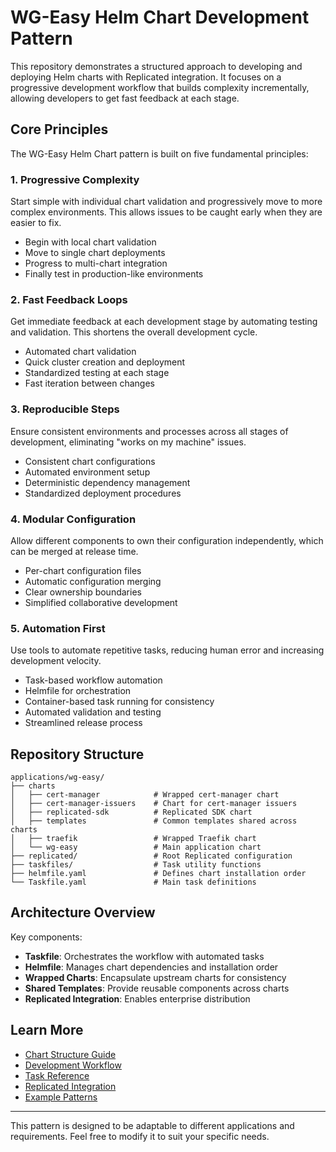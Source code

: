 # WG-Easy Helm Chart Development Pattern

This repository demonstrates a structured approach to developing and deploying Helm charts with Replicated integration. It focuses on a progressive development workflow that builds complexity incrementally, allowing developers to get fast feedback at each stage.

## Core Principles

The WG-Easy Helm Chart pattern is built on five fundamental principles:

### 1. Progressive Complexity

Start simple with individual chart validation and progressively move to more complex environments. This allows issues to be caught early when they are easier to fix.

- Begin with local chart validation
- Move to single chart deployments
- Progress to multi-chart integration
- Finally test in production-like environments

### 2. Fast Feedback Loops

Get immediate feedback at each development stage by automating testing and validation. This shortens the overall development cycle.

- Automated chart validation
- Quick cluster creation and deployment
- Standardized testing at each stage
- Fast iteration between changes

### 3. Reproducible Steps

Ensure consistent environments and processes across all stages of development, eliminating "works on my machine" issues.

- Consistent chart configurations
- Automated environment setup
- Deterministic dependency management
- Standardized deployment procedures

### 4. Modular Configuration

Allow different components to own their configuration independently, which can be merged at release time.

- Per-chart configuration files
- Automatic configuration merging
- Clear ownership boundaries
- Simplified collaborative development

### 5. Automation First

Use tools to automate repetitive tasks, reducing human error and increasing development velocity.

- Task-based workflow automation
- Helmfile for orchestration
- Container-based task running for consistency
- Automated validation and testing
- Streamlined release process

## Repository Structure

```
applications/wg-easy/
├── charts
│   ├── cert-manager            # Wrapped cert-manager chart
│   ├── cert-manager-issuers    # Chart for cert-manager issuers
│   ├── replicated-sdk          # Replicated SDK chart
│   ├── templates               # Common templates shared across charts
│   ├── traefik                 # Wrapped Traefik chart
│   └── wg-easy                 # Main application chart
├── replicated/                 # Root Replicated configuration
├── taskfiles/                  # Task utility functions
├── helmfile.yaml               # Defines chart installation order
└── Taskfile.yaml               # Main task definitions
```

## Architecture Overview

Key components:
- **Taskfile**: Orchestrates the workflow with automated tasks
- **Helmfile**: Manages chart dependencies and installation order
- **Wrapped Charts**: Encapsulate upstream charts for consistency
- **Shared Templates**: Provide reusable components across charts
- **Replicated Integration**: Enables enterprise distribution

## Learn More

- [Chart Structure Guide](docs/chart-structure.md)
- [Development Workflow](docs/development-workflow.md)
- [Task Reference](docs/task-reference.md)
- [Replicated Integration](docs/replicated-integration.md)
- [Example Patterns](docs/examples.md)

---

This pattern is designed to be adaptable to different applications and requirements. Feel free to modify it to suit your specific needs.